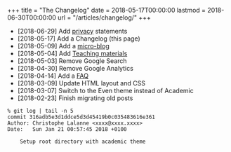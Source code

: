 +++
title = "The Changelog"
date = 2018-05-17T00:00:00
lastmod = 2018-06-30T00:00:00
url = "/articles/changelog/"
+++

* [2018-06-29] Add [privacy](/privacy/) statements
* [2018-05-17] Add a Changelog (this page)
* [2018-05-09] Add a [micro-blog](/micro/)
* [2018-05-04] Add [Teaching materials](/teaching/)
* [2018-05-03] Remove Google Search
* [2018-04-30] Remove Google Analytics
* [2018-04-14] Add a [FAQ](/articles/how-i-do/)
* [2018-03-09] Update HTML layout and CSS
* [2018-03-07] Switch to the Even theme instead of Academic
* [2018-02-23] Finish migrating old posts

```
% git log | tail -n 5
commit 316adb5e3d1ddce5d3d45419b0c035483616e361
Author: Christophe Lalanne <xxxx@xxxx.xxxx>
Date:   Sun Jan 21 00:57:45 2018 +0100

    Setup root directory with academic theme
```
